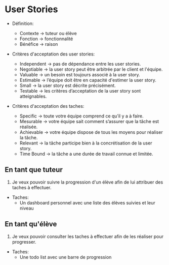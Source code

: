# User Stories

- Définition:
  - Contexte → tuteur ou élève
  - Fonction → fonctionnalité
  - Bénéfice → raison

- Critères d'acceptation des user stories:
  - Independent → pas de dépendance entre les user stories.
  - Negotiable → la user story peut être arbitrée par le client et l'équipe.
  - Valuable → un besoin est toujours associé à la user story.
  - Estimable → l’équipe doit être en capacité d'estimer la user story.
  - Small → la user story est décrite précisément.
  - Testable → les critères d’acceptation de la user story sont atteignables.

- Critères d'acceptation des taches:
  - Specific → toute votre équipe comprend ce qu’il y a à faire.
  - Mesurable → votre équipe sait comment s’assurer que la tâche est réalisée.
  - Achievable → votre équipe dispose de tous les moyens pour réaliser la tâche.
  - Relevant → la tâche participe bien à la concrétisation de la user story.
  - Time Bound → la tâche a une durée de travail connue et limitée.

## En tant que tuteur

1. Je veux pouvoir suivre la progression d'un élève afin de lui attribuer des
taches à effectuer.

- Taches:
  - Un dashboard personnel avec une liste des élèves suivies et leur niveau

## En tant qu'élève

1. Je veux pouvoir consulter les taches à effectuer afin de les réaliser pour
progresser.

- Taches:
  - Une todo list avec une barre de progression
